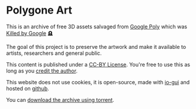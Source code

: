 # Polygone Art


This is an archive of free 3D assets salvaged from [Google Poly] which was [Killed by Google] 🪦

The goal of this project is to preserve the artwork and make it available to artists, researchers and general public.

This content is published under a [CC-BY License]. You're free to use this as long as you [credit the author].

This website does not use cookies, it is open-source, made with [io-gui] and hosted on [github](https://github.com/arodic/polygone.art).

You can [download the archive using torrent](https://blob.polygone.art/torrent/polygone.torrent).

[CC-BY License]: https://creativecommons.org/licenses/by/4.0/
[Google Poly]: https://support.google.com/poly/answer/10192635
[Killed by Google]: https://killedbygoogle.com/
[io-gui]: https://iogui.dev/io/
[credit the author]: https://support.google.com/poly/answer/7418679
